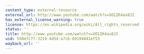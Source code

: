 ```yaml
---
content_type: external-resource
external_url: http://www.youtube.com/watch?v=XO1ZK4ax8JI
has_external_license_warning: true
license: https://en.wikipedia.org/wiki/All_rights_reserved
status: ''
title: http://www.youtube.com/watch?v=XO1ZK4ax8JI
uid: 550efc7f-3219-4d5d-a7cb-69194841ef53
wayback_url: ''
---
```

